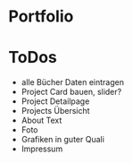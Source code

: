 # Portfolio

# ToDos

- alle Bücher Daten eintragen
- Project Card bauen, slider?
- Project Detailpage
- Projects Übersicht
- About Text
- Foto
- Grafiken in guter Quali
- Impressum
